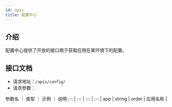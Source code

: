 ```yaml
---
id: apis
title: 配置中心
---
```


## 介绍

配置中心提供了开放的接口用于获取应用在某环境下的配置。


## 接口文档

- 请求地址：`/apis/config/`
- 请求参数：

 参数名 ｜ 类型 ｜ 示例 ｜ 说明 
 :-: | :-: | :-: | :-: 
| app | string | order | 应用名称 |